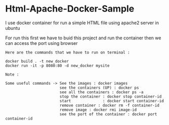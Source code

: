# Html-Apache-Docker-Sample
I use docker container for run a simple HTML file using apache2 server in ubuntu

For run this first we have to buid this project and run the container then we can access the port using browser

```
Here are the commands that we have to run on terminal :

docker build . -t new_docker
docker run -it -p 8080:80 -d new_docker mysite
```

```
Note : 

Some useful commands -> See the images : docker images
                        see the containers (UP) : docker ps
                        see all the containers : docker ps -a
                        stop the container : docker stop container-id
                        start              : docker start container-id
                        remove container : docker rm -f container-id
                        remove image : docker rmi image-id
                        see the port of the container : docker port container-id
                        
```
